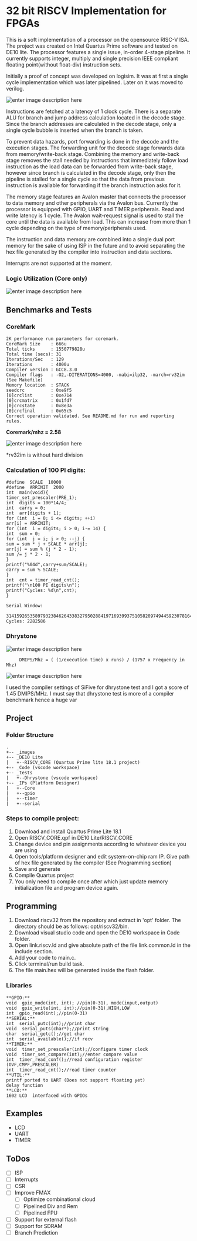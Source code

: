 # 32 bit RISCV Implementation for FPGAs

This is a soft implementation of a processor on the opensource RISC-V ISA. The project was created on Intel Quartus Prime software and tested on DE10 lite. The processor features a single issue, in-order 4-stage pipeline. It currently supports integer, multiply and single precision IEEE compliant floating point(without float-div) instruction sets.

Initially a proof of concept was developed on logisim. It was at first a single cycle implementation which was later pipelined. Later on it was moved to verilog.

![enter image description here](https://raw.githubusercontent.com/ShaheerSajid/RISCV/master/images/RISCV.png)


Instructions are fetched at a latency of 1 clock cycle. There is a separate ALU for branch and jump address calculation located in the decode stage. Since the branch addresses are calculated in the decode stage, only a single cycle bubble is inserted when the branch is taken. 

To prevent data hazards, port forwarding is done in the decode and the execution stages. The forwarding unit for the decode stage forwards data from memory/write-back stage. Combining the memory and write-back stage removes the stall needed by instructions that immediately follow load instruction as the load data can be forwarded from write-back stage, however since branch is calculated in the decode stage, only then the pipeline is stalled for a single cycle so that the data from previous instruction is available for forwarding if the branch instruction asks for it.

The memory stage features an Avalon master that connects the processor to data memory and other peripherals via the Avalon bus. Currently the processor is equipped with GPIO, UART and TIMER peripherals. Read and write latency is 1 cycle. The Avalon wait-request signal is used to stall the core until the data is available from load. This can increase from more than 1 cycle depending on the type of memory/peripherals used.

The instruction and data memory are combined into a single dual port memory for the sake of using ISP in the future and to avoid separating the hex file generated by the compiler into instruction and data sections.

Interrupts are not supported at the moment. 

### Logic Utilization (Core only)

![enter image description here](https://raw.githubusercontent.com/ShaheerSajid/RISCV/master/images/logic.png)

## Benchmarks and Tests

### CoreMark
```
2K performance run parameters for coremark.
CoreMark Size    : 666u
Total ticks      : 1550779828u
Total time (secs): 31
Iterations/Sec   : 129
Iterations       : 4000u
Compiler version : GCC8.3.0
Compiler flags   : -O2,-DITERATIONS=4000, -mabi=ilp32, -march=rv32im (See Makefile)
Memory location  : STACK
seedcrc          : 0xe9f5
[0]crclist       : 0xe714
[0]crcmatrix     : 0x1fd7
[0]crcstate      : 0x8e3a
[0]crcfinal      : 0x65c5
Correct operation validated. See README.md for run and reporting rules.
```
**Coremark/mhz = 2.58**

![enter image description here](https://raw.githubusercontent.com/ShaheerSajid/RISCV/master/images/coremark.png)

*rv32im is without hard division


### Calculation of 100 PI digits:
```
#define  SCALE  10000
#define  ARRINIT  2000
int  main(void){
timer_set_prescaler(PRE_1);
int  digits = 100*14/4;
int  carry = 0;
int  arr[digits + 1];
for (int  i = 0; i <= digits; ++i)
arr[i] = ARRINIT;
for (int  i = digits; i > 0; i-= 14) {
int  sum = 0;
for (int  j = i; j > 0; --j) {
sum = sum * j + SCALE * arr[j];
arr[j] = sum % (j * 2 - 1);
sum /= j * 2 - 1;
}
printf("%04d",carry+sum/SCALE);
carry = sum % SCALE;
}
int  cnt = timer_read_cnt();
printf("\n100 PI digits\n");
printf("Cycles: %d\n",cnt);
}

Serial Window:

3141592653589793238462643383279502884197169399375105820974944592307816406286208998628034825342117067
Cycles: 2282586
```

### Dhrystone
![enter image description here](https://raw.githubusercontent.com/ShaheerSajid/RISCV/master/images/dhry_out.png)
```
	 DMIPS/Mhz = ( (1/execution time) x runs) / (1757 x Frequency in Mhz) 
```

![enter image description here](https://raw.githubusercontent.com/ShaheerSajid/RISCV/master/images/dhry.png)

I used the compiler settings of SiFive for dhrystone test and I got a score of 1.45 DMIPS/MHz. I must say that dhrystone test is more of a compiler benchmark hence a huge var


## Project

### Folder Structure
```
.
+-- _images
+-- _DE10 Lite
|	+--RISCV_CORE (Quartus Prime lite 18.1 project)
+-- _Code (vscode workspace)
+-- _tests 
|	+--Dhrystone (vscode workspace)
+-- _IPs (Platform Designer)
|	+--Core
|	+--gpio
|	+--timer
|	+--serial
```

### Steps to compile project:

 1. Download and install Quartus Prime Lite 18.1
 2. Open RISCV_CORE.qpf in DE10 Lite/RISCV_CORE
 3. Change device and pin assignments according to whatever device you are using
 4. Open tools/platform designer and edit system-on-chip ram IP. Give path of hex file generated by the compiler (See Programming section)
 6. Save and generate
 7. Compile Quartus project
 8. You only need to compile once after which just update memory initialization file and program device again.



## Programming

 1. Download riscv32 from the repository and extract in 'opt' folder. The directory should be as follows: opt/riscv32/bin.
 2. Download visual studio code and open the DE10 workspace in Code folder.
 3. Open link.riscv.ld and give absolute path of the file link.common.ld in the include section.
 4. Add your code to main.c.
 5. Click terminal/run build task.
 6. The file main.hex will be generated inside the flash folder.
 
 ### Libraries
	**GPIO:**
	void  gpio_mode(int, int); //pin(0-31), mode(input,output)
	void  gpio_write(int, int);//pin(0-31),HIGH,LOW
	int  gpio_read(int);//pin(0-31)
	**SERIAL:**
	int  serial_putc(int);//print char
	void  serial_puts(char*);//print string
	char  serial_getc();//get char
	int  serial_available();//if recv
	**TIMER:**
	void  timer_set_prescaler(int);//configure timer clock
	void  timer_set_compare(int);//enter compare value
	int  timer_read_conf();//read configuration register (OVF,CMPF,PRESCALER)
	int  timer_read_cnt();//read timer counter
	**UTIL:**
	printf ported to UART (Does not support floating yet)
	delay function
	**LCD:**
	1602 LCD  interfaced with GPIOs

## Examples

 - LCD
 - UART
 - TIMER


## ToDos

 - [ ] ISP
 - [ ] Interrupts
 - [ ] CSR 
 - [ ] Improve FMAX
	 - [ ] Optimize combinational cloud 
	 - [ ] Pipelined Div and Rem
	 - [ ] Pipelined FPU
 - [ ] Support for external flash
 - [ ] Support for SDRAM
 - [ ] Branch Prediction

<!--stackedit_data:
eyJoaXN0b3J5IjpbLTE1OTI5MzI0MDAsLTQwNTIwNTI1OSwxND
A3NjgwNjExLC04MDIzOTgzNzEsMTIyNDc4OTM2MSwtMjA1MjU4
MjY5OSwyOTg4MTQ5OTgsLTExODAwOTkwNTIsMjA3NjY0MzI5MS
wtODc2MTQ0ODEwLDc2MTQxMjMwMiwtOTIyNjgyMTAsLTE3MTMy
MjM2NTgsLTEyNzk5MzIwNjAsMTY5Nzk4NTEyMCw4OTA3ODM3OD
MsMTQzMjY1ODk0MCwxMDE2MDY3OTMxLDMzODUyNjIwNywtMTkz
MDgyMTcwN119
-->